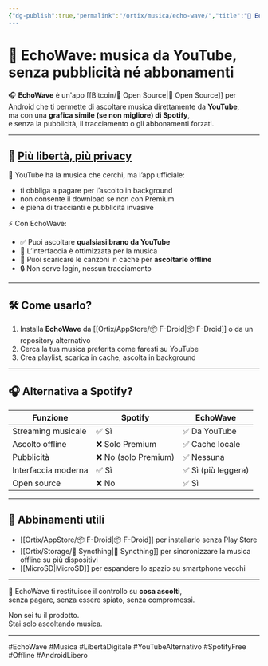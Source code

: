 ```yaml
---
{"dg-publish":true,"permalink":"/ortix/musica/echo-wave/","title":"🎵 EchoWave: musica da YouTube, senza pubblicità né abbonamenti","tags":["EchoWave","Musica","SovranitàDigitale","OpenSource","Android","Offline","YouTube"]}
---
```



# 🎵 EchoWave: musica da YouTube, senza pubblicità né abbonamenti

🎧 **EchoWave** è un'app [[Bitcoin/🧬 Open Source\|🧬 Open Source]] per Android che ti permette di ascoltare musica direttamente da **YouTube**,  
ma con una **grafica simile (se non migliore) di Spotify**,  
e senza la pubblicità, il tracciamento o gli abbonamenti forzati.

---

## 🔐 <u>Più libertà, più privacy</u>

🎯 YouTube ha la musica che cerchi, ma l’app ufficiale:
- ti obbliga a pagare per l’ascolto in background  
- non consente il download se non con Premium  
- è piena di traccianti e pubblicità invasive

⚡ Con EchoWave:
- ✅ Puoi ascoltare **qualsiasi brano da YouTube**  
- 📲 L’interfaccia è ottimizzata per la musica  
- 🎵 Puoi scaricare le canzoni in cache per **ascoltarle offline**  
- 🔒 Non serve login, nessun tracciamento

---

## 🛠️ Come usarlo?

1. Installa **EchoWave** da [[Ortix/AppStore/📦 F-Droid\|📦 F-Droid]] o da un repository alternativo
2. Cerca la tua musica preferita come faresti su YouTube
3. Crea playlist, scarica in cache, ascolta in background

---

## 🎧 Alternativa a Spotify?

| Funzione             | Spotify             | EchoWave           |
| -------------------- | ------------------- | ------------------ |
| Streaming musicale   | ✅ Sì                | ✅ Da YouTube       |
| Ascolto offline      | ❌ Solo Premium      | ✅ Cache locale     |
| Pubblicità           | ❌ No (solo Premium) | ✅ Nessuna          |
| Interfaccia moderna  | ✅ Sì                | ✅ Sì (più leggera) |
| Open source          | ❌ No                | ✅ Sì               |

---

## 🔗 Abbinamenti utili

- [[Ortix/AppStore/📦 F-Droid\|📦 F-Droid]] per installarlo senza Play Store  
- [[Ortix/Storage/🔄 Syncthing\|🔄 Syncthing]] per sincronizzare la musica offline su più dispositivi  
- [[MicroSD\|MicroSD]] per espandere lo spazio su smartphone vecchi

---

🎯 EchoWave ti restituisce il controllo su **cosa ascolti**,  
senza pagare, senza essere spiato, senza compromessi.

Non sei tu il prodotto.  
Stai solo ascoltando musica.

---

#EchoWave #Musica #LibertàDigitale #YouTubeAlternativo #SpotifyFree #Offline #AndroidLibero